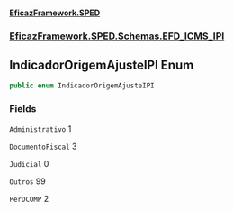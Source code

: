 #### [EficazFramework.SPED](EficazFrameworkSPED.md 'EficazFramework SPED')
### [EficazFramework.SPED.Schemas.EFD_ICMS_IPI](EficazFramework.SPED.Schemas.EFD_ICMS_IPI.md 'EficazFramework.SPED.Schemas.EFD_ICMS_IPI')

## IndicadorOrigemAjusteIPI Enum

```csharp
public enum IndicadorOrigemAjusteIPI
```
### Fields

<a name='EficazFramework.SPED.Schemas.EFD_ICMS_IPI.IndicadorOrigemAjusteIPI.Administrativo'></a>

`Administrativo` 1

<a name='EficazFramework.SPED.Schemas.EFD_ICMS_IPI.IndicadorOrigemAjusteIPI.DocumentoFiscal'></a>

`DocumentoFiscal` 3

<a name='EficazFramework.SPED.Schemas.EFD_ICMS_IPI.IndicadorOrigemAjusteIPI.Judicial'></a>

`Judicial` 0

<a name='EficazFramework.SPED.Schemas.EFD_ICMS_IPI.IndicadorOrigemAjusteIPI.Outros'></a>

`Outros` 99

<a name='EficazFramework.SPED.Schemas.EFD_ICMS_IPI.IndicadorOrigemAjusteIPI.PerDCOMP'></a>

`PerDCOMP` 2